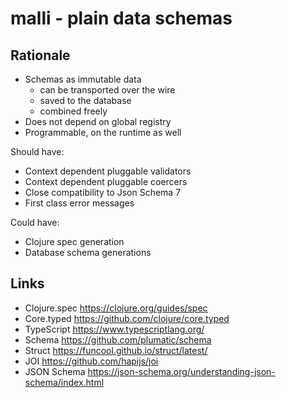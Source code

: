 # malli - plain data schemas

## Rationale
- Schemas as immutable data
  - can be transported over the wire
  - saved to the database
  - combined freely
- Does not depend on global registry
- Programmable, on the runtime as well

Should have:
- Context dependent pluggable validators
- Context dependent pluggable coercers
- Close compatibility to Json Schema 7
- First class error messages

Could have:
- Clojure spec generation
- Database schema generations

## Links

- Clojure.spec https://clojure.org/guides/spec
- Core.typed https://github.com/clojure/core.typed
- TypeScript https://www.typescriptlang.org/
- Schema https://github.com/plumatic/schema
- Struct https://funcool.github.io/struct/latest/
- JOI https://github.com/hapijs/joi
- JSON Schema https://json-schema.org/understanding-json-schema/index.html

